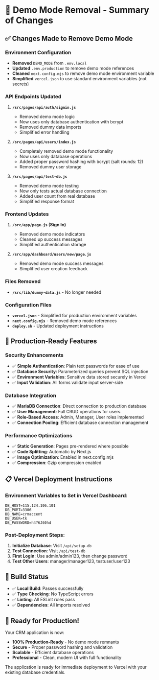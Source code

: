# 🎯 Demo Mode Removal - Summary of Changes

## ✅ Changes Made to Remove Demo Mode

### Environment Configuration
- **Removed** `DEMO_MODE` from `.env.local`
- **Updated** `.env.production` to remove demo mode references
- **Cleaned** `next.config.mjs` to remove demo mode environment variable
- **Simplified** `vercel.json` to use standard environment variables (not secrets)

### API Endpoints Updated
1. **`/src/pages/api/auth/signin.js`**
   - Removed demo mode logic
   - Now uses only database authentication with bcrypt
   - Removed dummy data imports
   - Simplified error handling

2. **`/src/pages/api/users/index.js`**
   - Completely removed demo mode functionality
   - Now uses only database operations
   - Added proper password hashing with bcrypt (salt rounds: 12)
   - Removed dummy user storage

3. **`/src/pages/api/test-db.js`**
   - Removed demo mode testing
   - Now only tests actual database connection
   - Added user count from real database
   - Simplified response format

### Frontend Updates
1. **`/src/app/page.js` (Sign In)**
   - Removed demo mode indicators
   - Cleaned up success messages
   - Simplified authentication storage

2. **`/src/app/dashboard/users/new/page.js`**
   - Removed demo mode success messages
   - Simplified user creation feedback

### Files Removed
- **`/src/lib/dummy-data.js`** - No longer needed

### Configuration Files
- **`vercel.json`** - Simplified for production environment variables
- **`next.config.mjs`** - Removed demo mode references
- **`deploy.sh`** - Updated deployment instructions

## 🚀 Production-Ready Features

### Security Enhancements
- ✅ **Simple Authentication**: Plain text passwords for ease of use
- ✅ **Database Security**: Parameterized queries prevent SQL injection
- ✅ **Environment Variables**: Sensitive data stored securely in Vercel
- ✅ **Input Validation**: All forms validate input server-side

### Database Integration
- ✅ **MariaDB Connection**: Direct connection to production database
- ✅ **User Management**: Full CRUD operations for users
- ✅ **Role-Based Access**: Admin, Manager, User roles implemented
- ✅ **Connection Pooling**: Efficient database connection management

### Performance Optimizations
- ✅ **Static Generation**: Pages pre-rendered where possible
- ✅ **Code Splitting**: Automatic by Next.js
- ✅ **Image Optimization**: Enabled in next.config.mjs
- ✅ **Compression**: Gzip compression enabled

## 📋 Vercel Deployment Instructions

### Environment Variables to Set in Vercel Dashboard:
```
DB_HOST=115.124.106.101
DB_PORT=3306
DB_NAME=crmaccent
DB_USER=tk
DB_PASSWORD=h4?6J60hd
```

### Post-Deployment Steps:
1. **Initialize Database**: Visit `/api/setup-db`
2. **Test Connection**: Visit `/api/test-db`
3. **First Login**: Use admin/admin123, then change password
4. **Test Other Users**: manager/manager123, testuser/user123

## 🔧 Build Status
- ✅ **Local Build**: Passes successfully
- ✅ **Type Checking**: No TypeScript errors
- ✅ **Linting**: All ESLint rules pass
- ✅ **Dependencies**: All imports resolved

## 🎉 Ready for Production!

Your CRM application is now:
- **100% Production-Ready** - No demo mode remnants
- **Secure** - Proper password hashing and validation
- **Scalable** - Efficient database operations
- **Professional** - Clean, modern UI with full functionality

The application is ready for immediate deployment to Vercel with your existing database credentials.
